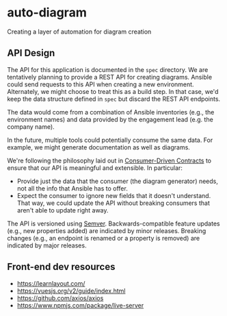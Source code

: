 # auto-diagram
Creating a layer of automation for diagram creation

## API Design

The API for this application is documented in the `spec` directory. We are tentatively planning to provide a REST API for creating diagrams. Ansible could send requests to this API when creating a new environment. Alternately, we might choose to treat this as a build step. In that case, we'd keep the data structure defined in `spec` but discard the REST API endpoints.

The data would come from a combination of Ansible inventories (e.g., the environment names) and data provided by the engagement lead (e.g. the company name).

In the future, multiple tools could potentially consume the same data. For example, we might generate documentation as well as diagrams.

We're following the philosophy laid out in [Consumer-Driven Contracts](https://martinfowler.com/articles/consumerDrivenContracts.html) to ensure that our API is meaningful and extensible. In particular:

- Provide just the data that the consumer (the diagram generator) needs, not all the info that Ansible has to offer.
- Expect the consumer to ignore new fields that it doesn't understand. That way, we could update the API without breaking consumers that aren't able to update right away.

The API is versioned using [Semver](https://semver.org/). Backwards-compatible feature updates (e.g., new properties added) are indicated by minor releases. Breaking changes (e.g., an endpoint is renamed or a property is removed) are indicated by major releases.

## Front-end dev resources

- https://learnlayout.com/
- https://vuesjs.org/v2/guide/index.html
- https://github.com/axios/axios
- https://www.npmjs.com/package/live-server
